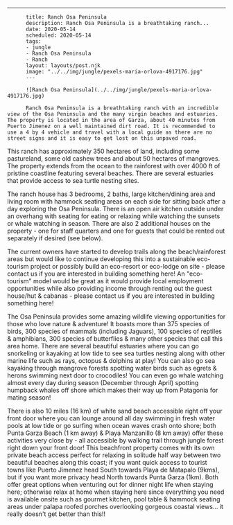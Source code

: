 ---
          title: Ranch Osa Peninsula
          description: Ranch Osa Peninsula is a breathtaking ranch...
          date: 2020-05-14
          scheduled: 2020-05-14
          tags:
          - jungle
          - Ranch Osa Peninsula
          - Ranch
          layout: layouts/post.njk
          image: "../../img/jungle/pexels-maria-orlova-4917176.jpg"
          ---
          
          ![Ranch Osa Peninsula](../../img/jungle/pexels-maria-orlova-4917176.jpg)
          
          Ranch Osa Peninsula is a breathtaking ranch with an incredible view of the Osa Peninsula and the many virgin beaches and estuaries. The property is located in the area of Garza, about 40 minutes from Puerto Jimenez on a well maintained dirt road. It is recommended to use a 4 by 4 vehicle and travel with a local guide as there are no street signs and it is easy to get lost on this unpaved road.



This ranch has approximately 350 hectares of land, including some pastureland, some old cashew trees and about 50 hectares of mangroves. The property extends from the ocean to the rainforest with over 4000 ft of pristine coastline featuring several beaches. There are several estuaries that provide access to sea turtle nesting sites.



The ranch house has 3 bedrooms, 2 baths, large kitchen/dining area and living room with hammock seating areas on each side for sitting back after a day exploring the Osa Peninsula. There is an open air kitchen outside under an overhang with seating for eating or relaxing while watching the sunsets or whale watching in season. There are also 2 additional houses on the property - one for staff quarters and one for guests that could be rented out separately if desired (see below).



The current owners have started to develop trails along the beach/rainforest areas but would like to continue developing this into a sustainable eco-tourism project or possibly build an eco-resort or eco-lodge on site - please contact us if you are interested in building something here! An "eco-tourism" model would be great as it would provide local employment opportunities while also providing income through renting out the guest house/hut & cabanas - please contact us if you are interested in building something here!



The Osa Peninsula provides some amazing wildlife viewing opportunities for those who love nature & adventure! It boasts more than 375 species of birds, 300 species of mammals (including Jaguars), 100 species of reptiles & amphibians, 300 species of butterflies & many other species that call this area home. There are several beautiful estuaries where you can go snorkeling or kayaking at low tide to see sea turtles nesting along with other marine life such as rays, octopus & dolphins at play! You can also go sea kayaking through mangrove forests spotting water birds such as egrets & herons swimming next door to crocodiles! You can even go whale watching almost every day during season (December through April) spotting humpback whales off shore which makes their way up from Patagonia for mating season!



There is also 10 miles (16 km) of white sand beach accessible right off your front door where you can lounge around all day swimming in fresh water pools at low tide or go surfing when ocean waves crash onto shore; both Punta Garza Beach (1 km away) & Playa Manzanillo (8 km away) offer these activities very close by - all accessible by walking trail through jungle forest right down your front door! This beachfront property comes with its own private beach access perfect for relaxing in solitude half way between two beautiful beaches along this coast; if you want quick access to tourist towns like Puerto Jimenez head South towards Playa de Matapalo (9kms), but if you want more privacy head North towards Punta Garza (1km). Both offer great options when venturing out for dinner night life when staying here; otherwise relax at home when staying here since everything you need is available onsite such as gourmet kitchen, pool table & hammock seating areas under palapa roofed porches overlooking gorgeous coastal views... it really doesn't get better than this!!